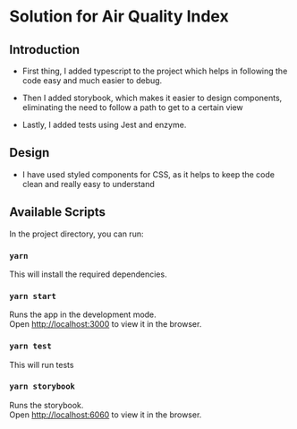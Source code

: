 # Solution for Air Quality Index

## Introduction

- First thing, I added typescript to the project which helps in following the code easy and much easier to debug.

- Then I added storybook, which makes it easier to design components, eliminating the need to follow a path to get to a certain view

- Lastly, I added tests using Jest and enzyme.

## Design

- I have used styled components for CSS, as it helps to keep the code clean and really easy to understand

## Available Scripts

In the project directory, you can run:

### `yarn`

This will install the required dependencies.

### `yarn start`

Runs the app in the development mode.<br>
Open [http://localhost:3000](http://localhost:3000) to view it in the browser.

### `yarn test`

This will run tests

### `yarn storybook`

Runs the storybook.<br>
Open [http://localhost:6060](http://localhost:6060) to view it in the browser.
